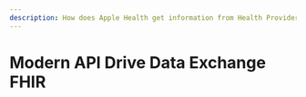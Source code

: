 ```yaml
---
description: How does Apple Health get information from Health Providers?
---
```


# Modern API Drive Data Exchange FHIR

